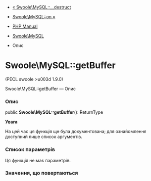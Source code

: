 - [« Swoole\MySQL::\_\_destruct](swoole-mysql.destruct.md)
- [Swoole\MySQL::on »](swoole-mysql.on.md)

- [PHP Manual](index.md)
- [Swoole\MySQL](class.swoole-mysql.md)
- Опис

# Swoole\MySQL::getBuffer

(PECL swoole \>u003d 1.9.0)

Swoole\MySQL::getBuffer — Опис

### Опис

public **Swoole\MySQL::getBuffer**(): ReturnType

**Увага**

На цей час ця функція ще була документована; для
ознайомлення доступний лише список аргументів.

### Список параметрів

Ця функція не має параметрів.

### Значення, що повертаються
